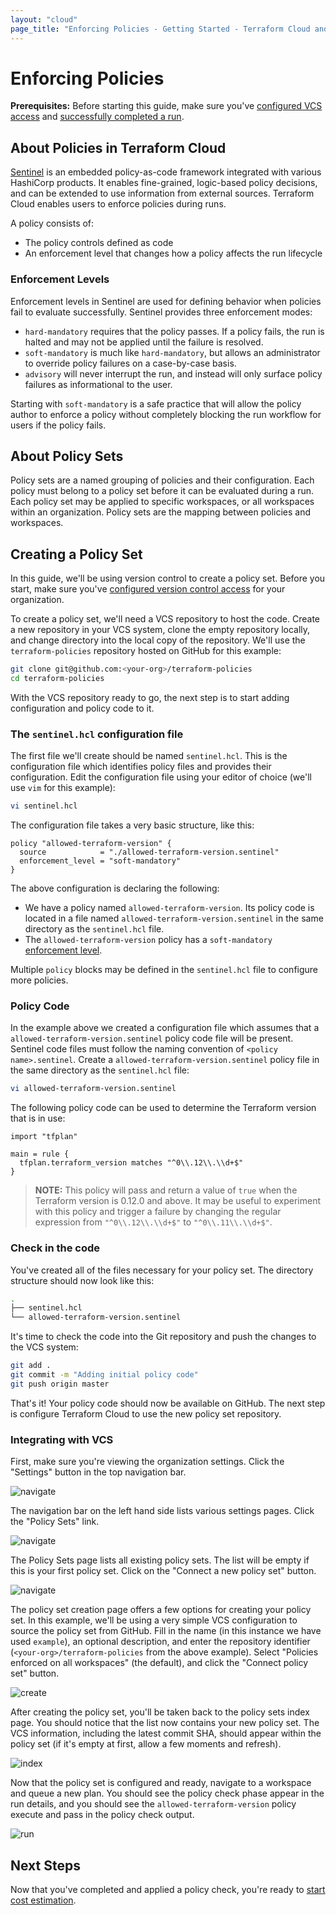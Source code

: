 ```yaml
---
layout: "cloud"
page_title: "Enforcing Policies - Getting Started - Terraform Cloud and Terraform Enterprise"
---
```


# Enforcing Policies

**Prerequisites:** Before starting this guide, make sure you've [configured VCS access](./vcs.html) and [successfully completed a run](./runs.html).

## About Policies in Terraform Cloud

[Sentinel](https://www.hashicorp.com/sentinel) is an embedded policy-as-code framework integrated with various HashiCorp products. It enables fine-grained, logic-based policy decisions, and can be extended to use information from external sources. Terraform Cloud enables users to enforce policies during runs.

A policy consists of:

- The policy controls defined as code
- An enforcement level that changes how a policy affects the run lifecycle

### Enforcement Levels

Enforcement levels in Sentinel are used for defining behavior when policies fail to evaluate successfully. Sentinel provides three enforcement modes:

* `hard-mandatory` requires that the policy passes. If a policy fails, the run is halted and may not be applied until the failure is resolved.
* `soft-mandatory` is much like `hard-mandatory`, but allows an administrator to override policy failures on a case-by-case basis.
* `advisory` will never interrupt the run, and instead will only surface policy failures as informational to the user.

Starting with `soft-mandatory` is a safe practice that will allow the policy author to enforce a policy without completely blocking the run workflow for users if the policy fails.

## About Policy Sets

Policy sets are a named grouping of policies and their configuration. Each policy must belong to a policy set before it can be evaluated during a run. Each policy set may be applied to specific workspaces, or all workspaces within an organization. Policy sets are the mapping between policies and workspaces.

## Creating a Policy Set

In this guide, we'll be using version control to create a policy set. Before you start, make sure you've [configured version control access](./vcs.html) for your organization.

To create a policy set, we'll need a VCS repository to host the code. Create a new repository in your VCS system, clone the empty repository locally, and change directory into the local copy of the repository. We'll use the `terraform-policies` repository hosted on GitHub for this example:

```bash
git clone git@github.com:<your-org>/terraform-policies
cd terraform-policies
```

With the VCS repository ready to go, the next step is to start adding configuration and policy code to it.

### The `sentinel.hcl` configuration file

The first file we'll create should be named `sentinel.hcl`. This is the configuration file which identifies policy files and provides their configuration. Edit the configuration file using your editor of choice (we'll use `vim` for this example):

```bash
vi sentinel.hcl
```

The configuration file takes a very basic structure, like this:

```hcl
policy "allowed-terraform-version" {
  source            = "./allowed-terraform-version.sentinel"
  enforcement_level = "soft-mandatory"
}
```

The above configuration is declaring the following:

* We have a policy named `allowed-terraform-version`. Its policy code is located in a file named `allowed-terraform-version.sentinel` in the same directory as the `sentinel.hcl` file.
* The `allowed-terraform-version` policy has a `soft-mandatory` [enforcement level](#enforcement-levels).

Multiple `policy` blocks may be defined in the `sentinel.hcl` file to configure more policies.

### Policy Code

In the example above we created a configuration file which assumes that a `allowed-terraform-version.sentinel` policy code file will be present. Sentinel code files must follow the naming convention of `<policy name>.sentinel`. Create a `allowed-terraform-version.sentinel` policy file in the same directory as the `sentinel.hcl` file:

```bash
vi allowed-terraform-version.sentinel
```

The following policy code can be used to determine the Terraform version that is in use:

```sentinel
import "tfplan"

main = rule {
  tfplan.terraform_version matches "^0\\.12\\.\\d+$" 
}
```

> **NOTE:** This policy will pass and return a value of `true` when the Terraform version is 0.12.0 and above. It may be useful to experiment with this policy and trigger a failure by changing the regular expression from `"^0\\.12\\.\\d+$"` to `"^0\\.11\\.\\d+$"`.

### Check in the code

You've created all of the files necessary for your policy set. The directory structure should now look like this:

```bash
.
├── sentinel.hcl
└── allowed-terraform-version.sentinel
```

It's time to check the code into the Git repository and push the changes to the
VCS system:

```bash
git add .
git commit -m "Adding initial policy code"
git push origin master
```

That's it! Your policy code should now be available on GitHub. The next step is
configure Terraform Cloud to use the new policy set repository.

### Integrating with VCS

First, make sure you're viewing the organization settings. Click the "Settings" button in the top navigation bar.

![navigate](./images/policy-sets-navigate-1.png)

The navigation bar on the left hand side lists various settings pages. Click the "Policy Sets" link.

![navigate](./images/policy-sets-navigate-2.png)

The Policy Sets page lists all existing policy sets. The list will be empty if this is your first policy set. Click on the "Connect a new policy set" button.

![navigate](./images/policy-sets-navigate-3.png)

The policy set creation page offers a few options for creating your policy set. In this example, we'll be using a very simple VCS configuration to source the policy set from GitHub. Fill in the name (in this instance we have used `example`), an optional description, and enter the repository identifier (`<your-org>/terraform-policies` from the above example). Select "Policies enforced on all workspaces" (the default), and click the "Connect policy set" button.

![create](./images/policy-sets-create.png)

After creating the policy set, you'll be taken back to the policy sets index page. You should notice that the list now contains your new policy set. The VCS information, including the latest commit SHA, should appear within the policy set (if it's empty at first, allow a few moments and refresh).

![index](./images/policy-sets-index.png)

Now that the policy set is configured and ready, navigate to a workspace and queue a new plan. You should see the policy check phase appear in the run details, and you should see the `allowed-terraform-version` policy execute and pass in the policy check output.

![run](./images/policy-sets-run.png)

## Next Steps

Now that you've completed and applied a policy check, you're ready to [start cost estimation](./cost-estimation.html).
